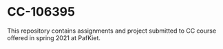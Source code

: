 # CC-106395
This repository contains assignments and project submitted to CC course offered in spring 2021 at PafKiet. 
